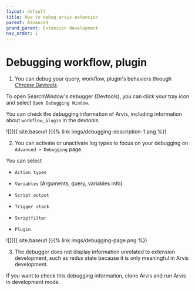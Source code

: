 ```yaml
---
layout: default
title: How to debug arvis extension
parent: Advanced
grand_parent: Extension development
nav_order: 1
---
```


# Debugging workflow, plugin

1. You can debug your query, workflow, plugin's behaviors through *[Chrome Devtools](https://developer.chrome.com/docs/devtools/)*.

To open SearchWindow's debugger (Devtools), you can click your tray icon and select `Open Debugging Window`.

You can check the debugging information of Arvis, including information about `workflow`, `plugin` in the devtools.

![]({{ site.baseurl }}{% link imgs/debugging-description-1.png %})

2. You can activate or unactivate log types to focus on your debugging on `Advanced > Debugging` page.

You can select

- `Action types`

- `Variables` (Arguments, query, variables info)

- `Script output`

- `Trigger stack`

- `Scriptfilter`

- `Plugin`

![]({{ site.baseurl }}{% link imgs/debugging-page.png %})

3. The debugger does not display information unrelated to extension development, such as redux state because it is only meaningful in Arvis development.

If you want to check this debugging information, clone Arvis and run Arvis in development mode.